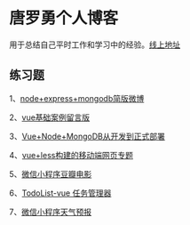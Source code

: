 # 唐罗勇个人博客 #
用于总结自己平时工作和学习中的经验。[线上地址](https://tang902.github.io/)

## 练习题
1、[node+express+mongodb简版微博](https://github.com/tang902/weibo)

2、[vue基础案例留言版](https://github.com/tang902/bootstrap-vue)

3、[Vue+Node+MongoDB从开发到正式部署](https://github.com/tang902/vueRelease)

4、[vue+less构建的移动端网页专题](https://github.com/tang902/vuezt1)

5、[微信小程序豆瓣电影](https://github.com/tang902/doubanmovie)

6、[TodoList-vue 任务管理器](https://github.com/tang902/todos.git)

7、[微信小程序天气预报](https://github.com/tang902/weather.git)
